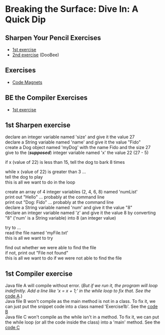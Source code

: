 # Breaking the Surface: Dive In: A Quick Dip

## Sharpen Your Pencil Exercises
- [1st exercise][sype1]
- [2nd exercise][sype2] (DooBee)

## Exercises
- [Code Magnets][exo1]

## BE the Compiler Exercises
- [1st exercise][bece1]

## <a name="first_sype"></a>1st Sharpen exercise

declare an integer variable named 'size' and give it the value 27 <br>
declare a String variable named 'name' and give it the value "Fido"<br>
create a Dog object named 'myDog' with the name Fido and the size 27<br>
give to the (***supposed***) integer variable named 'x' the value 22 (27 - 5)<br>

if x (value of 22) is less than 15, tell the dog to bark 8 times<br>

while x (value of 22) is greater than 3 ...<br>
tell the dog to play<br>
this is all we want to do in the loop<br>

create an array of 4 integer variables (2, 4, 6, 8) named 'numList'<br>
print out "Hello" ... probably at the command line<br>
print out "Dog: Fido" ... probably at the command line<br>
declare a String variable named 'num' and give it the value "8"<br>
declare an integer variable named 'z' and give it the value 8 by converting "8" ('num' is a String variable) into 8 (an integer value)<br>

try to ...<br>
read the file named 'myFile.txt'<br>
this is all we want to try

find out whether we were able to find the file<br>
if not, print out "File not found"<br>
this is all we want to do if we were not able to find the file<br>

## <a name="first_bece"></a>1st Compiler exercise

Java file A will compile without error. (*But if we run it, the program will loop indefinitly. Add a line like 'x = x + 1;' in the while loop to fix that. See the* [code A][bece1a].)<br>
Java file B won't compile as the main method is not in a class. To fix it, we can just put the snippet code into a class named 'Exercise1b'. See the [code B][bece1b]<br>
Java file C won't compile as the while isn't in a method. To fix it, we can put the while loop (or all the code inside the class) into a 'main' method. See the [code C][bece1c]<br>

[sype1]: #first_sype
[sype2]: https://github.com/Ange-TOSSOU/Dive_into_Java_with_10_Books/tree/main/head_first_java/chapter_1/sharpen_your_pencil/DooBee.java

[exo1]: https://github.com/Ange-TOSSOU/Dive_into_Java_with_10_Books/tree/main/head_first_java/chapter_1/exercise/Shuffle1.java

[bece1]: #first_bece
[bece1a]: https://github.com/Ange-TOSSOU/Dive_into_Java_with_10_Books/tree/main/head_first_java/chapter_1/be_the_compiler/Exercise1a.java
[bece1b]: https://github.com/Ange-TOSSOU/Dive_into_Java_with_10_Books/tree/main/head_first_java/chapter_1/be_the_compiler/Exercise1b.java
[bece1c]: https://github.com/Ange-TOSSOU/Dive_into_Java_with_10_Books/tree/main/head_first_java/chapter_1/be_the_compiler/Exercise1c.java

